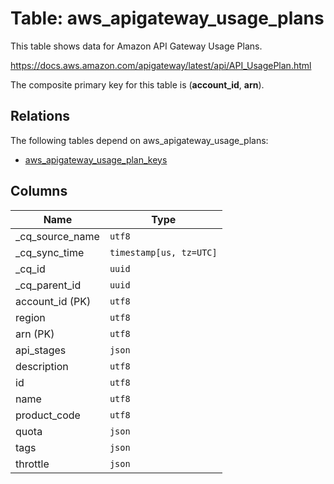 # Table: aws_apigateway_usage_plans

This table shows data for Amazon API Gateway Usage Plans.

https://docs.aws.amazon.com/apigateway/latest/api/API_UsagePlan.html

The composite primary key for this table is (**account_id**, **arn**).

## Relations

The following tables depend on aws_apigateway_usage_plans:
  - [aws_apigateway_usage_plan_keys](aws_apigateway_usage_plan_keys)

## Columns

| Name          | Type          |
| ------------- | ------------- |
|_cq_source_name|`utf8`|
|_cq_sync_time|`timestamp[us, tz=UTC]`|
|_cq_id|`uuid`|
|_cq_parent_id|`uuid`|
|account_id (PK)|`utf8`|
|region|`utf8`|
|arn (PK)|`utf8`|
|api_stages|`json`|
|description|`utf8`|
|id|`utf8`|
|name|`utf8`|
|product_code|`utf8`|
|quota|`json`|
|tags|`json`|
|throttle|`json`|